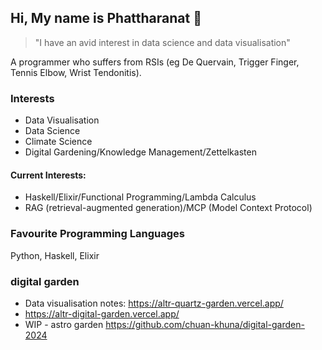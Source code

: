 ## Hi, My name is Phattharanat 👋


> "I have an avid interest in data science and data visualisation"

A programmer who suffers from RSIs (eg De Quervain, Trigger Finger, Tennis Elbow, Wrist Tendonitis).


### Interests

- Data Visualisation
- Data Science
- Climate Science
- Digital Gardening/Knowledge Management/Zettelkasten


#### Current Interests: 

- Haskell/Elixir/Functional Programming/Lambda Calculus
- RAG (retrieval-augmented generation)/MCP (Model Context Protocol)

### Favourite Programming Languages

Python, Haskell, Elixir

### digital garden

- Data visualisation notes: https://altr-quartz-garden.vercel.app/
- https://altr-digital-garden.vercel.app/
- WIP - astro garden https://github.com/chuan-khuna/digital-garden-2024
